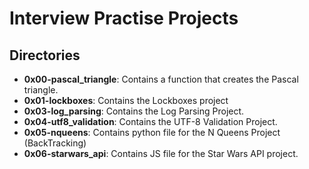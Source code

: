 # Interview Practise Projects
## Directories
- **0x00-pascal_triangle**: Contains a function that creates the Pascal triangle.
- **0x01-lockboxes**: Contains the Lockboxes project
- **0x03-log_parsing**: Contains the Log Parsing Project.
- **0x04-utf8_validation**: Contains the UTF-8 Validation Project.
- **0x05-nqueens**: Contains python file for the N Queens Project (BackTracking)
- **0x06-starwars_api**: Contains JS file for the Star Wars API project. 
